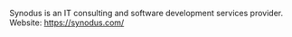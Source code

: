  
 Synodus is an IT consulting and software development services provider. Website: https://synodus.com/ 
